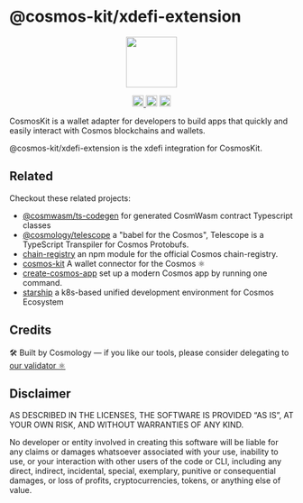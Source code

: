 # @cosmos-kit/xdefi-extension

<p align="center" width="100%">
    <img height="90" src="https://user-images.githubusercontent.com/545047/190171432-5526db8f-9952-45ce-a745-bea4302f912b.svg" />
</p>

<p align="center" width="100%">
  <a href="https://github.com/cosmology-tech/cosmos-kit/actions/workflows/run-tests.yml">
    <img height="20" src="https://github.com/cosmology-tech/cosmos-kit/actions/workflows/run-tests.yml/badge.svg" />
  </a>
   <a href="https://github.com/cosmology-tech/cosmos-kit/blob/main/wallets/xdefi-extension/LICENSE"><img height="20" src="https://img.shields.io/badge/license-BSD%203--Clause%20Clear-blue.svg"></a>
   <a href="https://www.npmjs.com/package/@cosmos-kit/xdefi-extension"><img height="20" src="https://img.shields.io/github/package-json/v/cosmology-tech/cosmos-kit?filename=wallets%2Fxdefi-extension%2Fpackage.json"></a>
</p>

CosmosKit is a wallet adapter for developers to build apps that quickly and easily interact with Cosmos blockchains and wallets.

@cosmos-kit/xdefi-extension is the xdefi integration for CosmosKit.

## Related

Checkout these related projects:

* [@cosmwasm/ts-codegen](https://github.com/CosmWasm/ts-codegen) for generated CosmWasm contract Typescript classes
* [@cosmology/telescope](https://github.com/cosmology-tech/telescope) a "babel for the Cosmos", Telescope is a TypeScript Transpiler for Cosmos Protobufs.
* [chain-registry](https://github.com/cosmology-tech/chain-registry) an npm module for the official Cosmos chain-registry.
* [cosmos-kit](https://github.com/cosmology-tech/cosmos-kit) A wallet connector for the Cosmos ⚛️
* [create-cosmos-app](https://github.com/cosmology-tech/create-cosmos-app) set up a modern Cosmos app by running one command.
* [starship](https://github.com/cosmology-tech/starship) a k8s-based unified development environment for Cosmos Ecosystem

## Credits

🛠 Built by Cosmology — if you like our tools, please consider delegating to [our validator ⚛️](https://cosmology.zone/validator)


## Disclaimer

AS DESCRIBED IN THE LICENSES, THE SOFTWARE IS PROVIDED “AS IS”, AT YOUR OWN RISK, AND WITHOUT WARRANTIES OF ANY KIND.

No developer or entity involved in creating this software will be liable for any claims or damages whatsoever associated with your use, inability to use, or your interaction with other users of the code or CLI, including any direct, indirect, incidental, special, exemplary, punitive or consequential damages, or loss of profits, cryptocurrencies, tokens, or anything else of value.